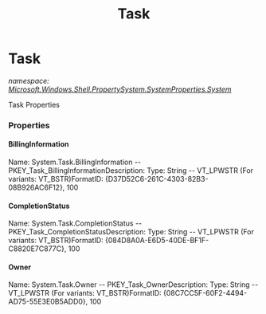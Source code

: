 ﻿---
title: Task
---

# Task
_namespace: [Microsoft.Windows.Shell.PropertySystem.SystemProperties.System](N-Microsoft.Windows.Shell.PropertySystem.SystemProperties.System.html)_

Task Properties



### Properties

#### BillingInformation
Name: System.Task.BillingInformation -- PKEY_Task_BillingInformationDescription: Type: String -- VT_LPWSTR (For variants: VT_BSTR)FormatID: {D37D52C6-261C-4303-82B3-08B926AC6F12}, 100
#### CompletionStatus
Name: System.Task.CompletionStatus -- PKEY_Task_CompletionStatusDescription: Type: String -- VT_LPWSTR (For variants: VT_BSTR)FormatID: {084D8A0A-E6D5-40DE-BF1F-C8820E7C877C}, 100
#### Owner
Name: System.Task.Owner -- PKEY_Task_OwnerDescription: Type: String -- VT_LPWSTR (For variants: VT_BSTR)FormatID: {08C7CC5F-60F2-4494-AD75-55E3E0B5ADD0}, 100

